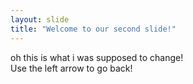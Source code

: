 ```yaml
---
layout: slide
title: "Welcome to our second slide!"
---
```

oh this is what i was supposed to change!  
Use the left arrow to go back!
